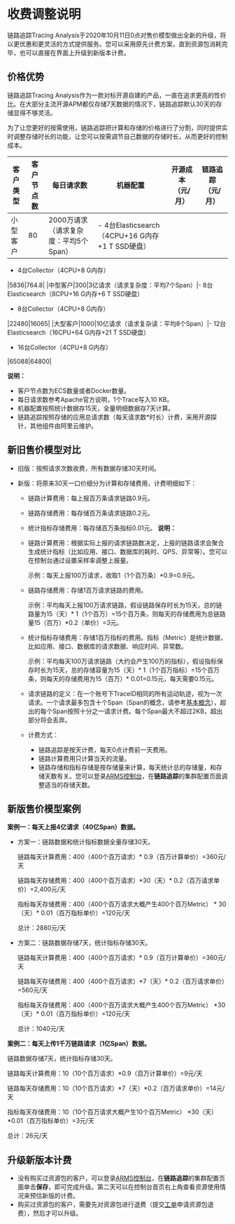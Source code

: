 # 收费调整说明

链路追踪Tracing Analysis于2020年10月11日0点对售价模型做出全新的升级，将以更优惠和更灵活的方式提供服务。您可以采用原先计费方案，直到资源包消耗完毕，也可以直接在界面上升级到新版本计费。

## 价格优势

链路追踪Tracing Analysis作为一款对标开源自建的产品，一直在追求更高的性价比。在大部分主流开源APM都仅存储7天数据的情况下，链路追踪默认30天的存储显得不够灵活。

为了让您更好的按需使用，链路追踪把计算和存储的价格进行了分割，同时提供实时调整存储时长的功能，让您可以按需调节自己数据的存储时长，从而更好的控制成本。

|客户类型|客户节点数|每日请求数|机器配置|开源成本（元/月）|链路追踪（元/月）|
|----|-----|-----|----|---------|---------|
|小型客户|80|2000万请求（请求复杂度：平均5个Span）|-   4台Elasticsearch（4CPU+16 G内存+1 T SSD硬盘）
-   4台Collector（4CPU+8 G内存）

|5836|764.8|
|中型客户|300|3亿请求（请求复杂度：平均7个Span）|-   8台Elasticsearch（8CPU+16 G内存+6 T SSD硬盘）
-   8台Collector（4CPU+8 G内存）

|22480|16065|
|大型客户|1000|10亿请求（请求复杂读：平均8个Span）|-   12台Elasticsearch（16CPU+64 G内存+21 T SSD硬盘）
-   16台Collector（4CPU+8 G内存）

|65088|64800|

**说明：**

-   客户节点数为ECS数量或者Docker数量。
-   每日请求数参考Apache官方说明，1个Trace写入10 KB。
-   机器配置按照统计数据存15天，全量明细数据存7天计算。
-   链路追踪按照存储的应用总请求数（每天请求数\*时长）计费，采用开源探针，其他组件由阿里云维护。

## 新旧售价模型对比

-   旧版：按照请求次数收费，所有数据存储30天时间。
-   新版：将原来30天一口价细分为计算和存储费用，计费明细如下：

    -   链路计算费用：每上报百万条请求链路0.9元。
    -   链路存储费用：每存储百万条请求链路0.2元。
    -   统计指标存储费用：每存储百万条指标0.01元。
    **说明：**

    -   链路计算费用：根据实际上报的请求链路数决定，上报的链路请求会聚合生成统计指标（比如应用、接口、数据库的耗时、QPS、异常等）。您可以在控制台通过设置采样率调整上报量。

        示例：每天上报100万请求，收取1（1个百万条）\*0.9=0.9元。

    -   链路存储费用：存储1百万请求链路的费用。

        示例：平均每天上报100万请求链路，假设链路保存时长为15天，总的链路量为15（天）\* 1（1个百万）=15个百万条，则每天的存储费用为总链路量15（百万）\*0.2（单价）=3元。

    -   统计指标存储费用：存储1百万指标的费用。指标（Metric）是统计数据，比如应用、接口、数据库的请求数据、响应时间、异常数。

        示例：平均每天100万请求链路（大约会产生100万的指标），假设指标保存时长为15天，总的存储容量为15（天）\* 1（1个百万指标）=15个百万条，则每天的存储费用为15（百万）\* 0.01=0.15元，每天需要0.15元。

    -   请求链路的定义：在一个账号下TraceID相同的所有运动轨迹，视为一次请求。一个请求最多包含十个Span（Span的概念，请参考[基本概念](/intl.zh-CN/产品简介/基本概念.md)），超出的每个Span按照十分之一请求计费。每个Span最大不超过2KB，超出部分将会丢弃。
    -   计费方式：
        -   链路追踪是按天计费，每天0点计费前一天费用。
        -   链路计算费用只计算当天的流量。
        -   链路存储和指标存储是按存储量来计算，每天统计总的存储量，和存储天数有关。您可以登录[ARMS控制台](https://arms-ap-southeast-1.console.aliyun.com/#/home)，在**链路追踪**的集群配置页面调整适当的存储天数。

## 新版售价模型案例

**案例一：每天上报4亿请求（40亿Span）数据。**

-   方案一：链路数据和统计指标数据全量存储30天。

    链路每天计算费用：400（400个百万请求）\* 0.9（百万计算单价）=360元/天

    链路每天存储费用：400（400个百万请求）\*30（天）\* 0.2（百万请求单价）=2,400元/天

    指标每天存储费用：400（400个百万请求大概产生400个百万Metric） \* 30（天）\* 0.01（百万指标单价）=120元/天

    总计：2880元/天

-   方案二：链路数据存储7天，统计指标存储30天。

    链路每天计算费用：400（400个百万请求）\* 0.9（百万计算单价）=360元/天

    链路每天存储费用：400（400个百万请求）\*7（天）\* 0.2（百万请求单价）=560元/天

    指标每天存储费用：400（400个百万请求大概产生400个百万Metric） \*30（天）\* 0.01（百万指标单价）=120元/天

    总计：1040元/天


**案例二：每天上传1千万链路请求（1亿Span）数据。**

链路数据存储7天，统计指标存储30天。

链路每天计算费用：10（10个百万请求）\*0.9（百万计算单价）=9元/天

链路每天存储费用：10（10个百万请求）\*7（天）\*0.2（百万请求单价）=14元/天

指标每天存储费用：10（10个百万请求大概产生10个百万Metric） \*30（天）\*0.01（百万指标单价）=3元/天

总计：26元/天

## 升级新版本计费

-   没有购买过资源包的客户，可以登录[ARMS控制台](https://arms-ap-southeast-1.console.aliyun.com/#/home)，在**链路追踪**的集群配置页面单击**保存**，即可完成升级。第二天可以在控制台首页右上角查看资源使用情况来预估新版的计费。
-   购买过资源包的客户，需要先对资源包进行退费（提交[工单](https://selfservice.console.aliyun.com/ticket/createIndex)申请资源包退费），然后才可以升级。

